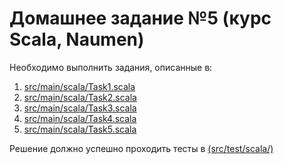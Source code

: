 # Домашнее задание №5 (курс Scala, Naumen)

Необходимо выполнить задания, описанные в:
1. <a href='https://github.com/naumen-students/naumen.scala.course.2025.autumn/tree/master/homeworks/homework_5/src/main/scala'>src/main/scala/Task1.scala</a>
2. <a href='https://github.com/naumen-students/naumen.scala.course.2025.autumn/tree/master/homeworks/homework_5/src/main/scala'>src/main/scala/Task2.scala</a>
3. <a href='https://github.com/naumen-students/naumen.scala.course.2025.autumn/tree/master/homeworks/homework_5/src/main/scala'>src/main/scala/Task3.scala</a>
4. <a href='https://github.com/naumen-students/naumen.scala.course.2025.autumn/tree/master/homeworks/homework_5/src/main/scala'>src/main/scala/Task4.scala</a>
5. <a href='https://github.com/naumen-students/naumen.scala.course.2025.autumn/tree/master/homeworks/homework_5/src/main/scala'>src/main/scala/Task5.scala</a>

Решение должно успешно проходить тесты в <a href='https://github.com/naumen-students/naumen.scala.course.2025.autumn/tree/master/homeworks/homework_5/src/test/scala'>(src/test/scala/)</a> 

